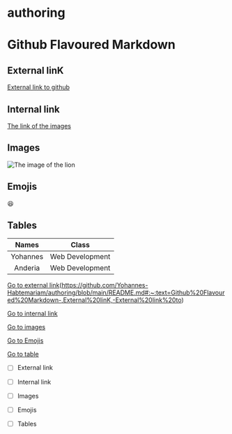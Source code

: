 # authoring

# Github Flavoured Markdown
## External linK
[External link to github](https://www.codegrepper.com/code-examples/whatever/how+to+add++link+to+github+readme)

## Internal link
[The link of the images](https://github.com/Yohannes-Habtemariam/authoring/tree/main/images)

## Images
![The image of the lion](https://github.com/Yohannes-Habtemariam/authoring/blob/main/lion.jpeg)

## Emojis
:laughing:

## Tables
| Names  | Class  |
| :-: | :-: |
| Yohannes | Web Development |
| Anderia | Web Development |

[Go to external link](https://github.com/Yohannes-Habtemariam/authoring/blob/main/README.md#external-link)(https://github.com/Yohannes-Habtemariam/authoring/blob/main/README.md#:~:text=Github%20Flavoured%20Markdown-,External%20linK,-External%20link%20to)

[Go to internal link](https://github.com/Yohannes-Habtemariam/authoring/blob/main/README.md#internal-link)

[Go to images](https://github.com/Yohannes-Habtemariam/authoring/blob/main/README.md#images)

[Go to Emojis](https://github.com/Yohannes-Habtemariam/authoring/blob/main/README.md#:~:text=Images-,Emojis,-Tables)

[Go to table](https://github.com/Yohannes-Habtemariam/authoring/blob/main/README.md#:~:text=Emojis-,Tables,-Names)

- [ ] External link

- [ ] Internal link

- [ ] Images 

- [ ] Emojis

- [ ] Tables 
